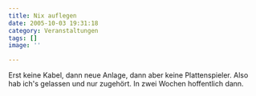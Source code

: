 ```yaml
---
title: Nix auflegen
date: 2005-10-03 19:31:18
category: Veranstaltungen
tags: []
image: ''

---
```


Erst keine Kabel, dann neue Anlage, dann aber keine Plattenspieler. Also hab ich's gelassen und nur zugehört. In zwei Wochen hoffentlich dann.

